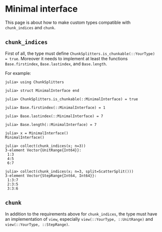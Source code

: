 # Minimal interface

This page is about how to make custom types compatible with `chunk_indices` and `chunk`.

## `chunk_indices`

First of all, the type must define `ChunkSplitters.is_chunkable(::YourType) = true`. Moreover it needs to implement at least the functions `Base.firstindex`, `Base.lastindex`, and `Base.length`.

For example:

```jldoctest
julia> using ChunkSplitters

julia> struct MinimalInterface end

julia> ChunkSplitters.is_chunkable(::MinimalInterface) = true

julia> Base.firstindex(::MinimalInterface) = 1

julia> Base.lastindex(::MinimalInterface) = 7

julia> Base.length(::MinimalInterface) = 7

julia> x = MinimalInterface()
MinimalInterface()

julia> collect(chunk_indices(x; n=3))
3-element Vector{UnitRange{Int64}}:
 1:3
 4:5
 6:7

julia> collect(chunk_indices(x; n=3, split=ScatterSplit()))
3-element Vector{StepRange{Int64, Int64}}:
 1:3:7
 2:3:5
 3:3:6
```

## `chunk`

In addition to the requirements above for `chunk_indices`, the type must have an implementation of `view`, especially `view(::YourType, ::UnitRange)` and `view(::YourType, ::StepRange)`.
